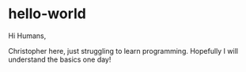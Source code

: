 # hello-world

Hi Humans,

Christopher here, just struggling to learn programming. Hopefully I will understand the basics one day!
